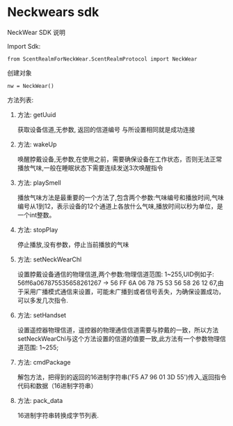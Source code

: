 # Neckwears sdk

NeckWear SDK 说明

Import Sdk:

`from ScentRealmForNeckWear.ScentRealmProtocol import NeckWear`

创建对象

`nw = NeckWear()`

方法列表:

1. 方法: getUuid

    获取设备信道,无参数, 返回的信道编号 与所设置相同就是成功连接
   
2. 方法: wakeUp
    
    唤醒脖戴设备,无参数,在使用之前，需要确保设备在工作状态，否则无法正常播放气味,一般在睡眠状态下需要连续发送3次唤醒指令
    
3. 方法: playSmell

    播放气味方法是最重要的一个方法了,包含两个参数:气味编号和播放时间,气味编号从1到12，表示设备的12个通道上各放什么气味,播放时间以秒为单位，是一个int整数。
4. 方法: stopPlay

    停止播放,没有参数，停止当前播放的气味
    
5. 方法: setNeckWearChl

    设置脖戴设备通信的物理信道,两个参数:物理信道范围: 1~255,UID例如子: 56ff6a067875535658261267 -> 56 FF 6A 06 78 75 53 56 58 26 12 67,由于采用广播模式通信来设置，可能未广播到或者信号丢失，为确保设置成功，可以多发几次指令.
   
6. 方法: setHandset

    设置遥控器物理信道，遥控器的物理通信信道需要与脖戴的一致，所以方法setNeckWearChl与这个方法设置的信道的值要一致,此方法有一个参数物理信道范围: 1~255;
    
7. 方法: cmdPackage
 
    解包方法，把得到的返回的16进制字符串('F5 A7 96 01 3D 55')传入,返回指令代码和数据（16进制字符串）
   
8. 方法: pack_data

    16进制字符串转换成字节列表.